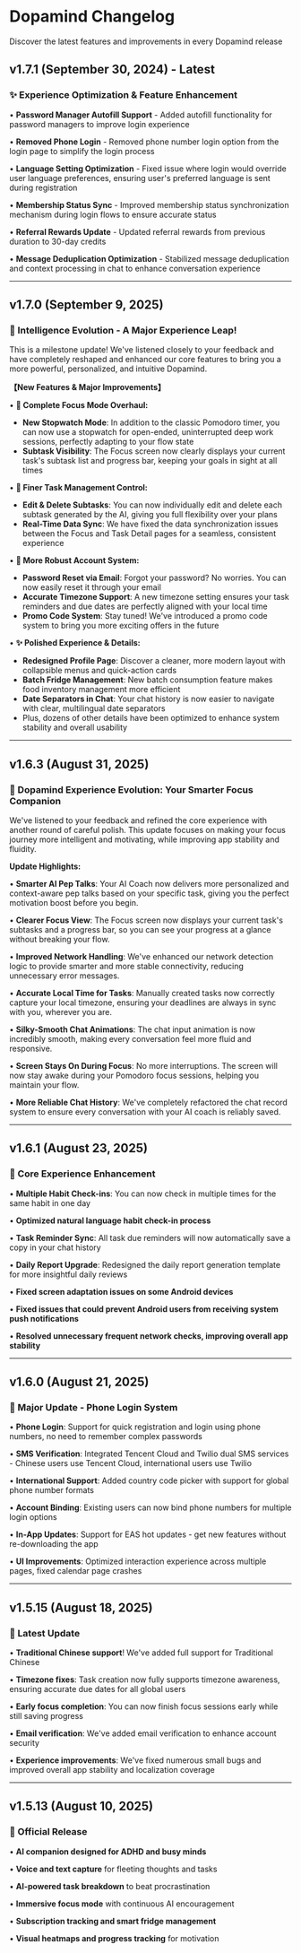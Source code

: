 # Dopamind Changelog

Discover the latest features and improvements in every Dopamind release

## v1.7.1 (September 30, 2024) - Latest

### ✨ Experience Optimization & Feature Enhancement

• **Password Manager Autofill Support** - Added autofill functionality for password managers to improve login experience

• **Removed Phone Login** - Removed phone number login option from the login page to simplify the login process

• **Language Setting Optimization** - Fixed issue where login would override user language preferences, ensuring user's preferred language is sent during registration

• **Membership Status Sync** - Improved membership status synchronization mechanism during login flows to ensure accurate status

• **Referral Rewards Update** - Updated referral rewards from previous duration to 30-day credits

• **Message Deduplication Optimization** - Stabilized message deduplication and context processing in chat to enhance conversation experience

---

## v1.7.0 (September 9, 2025)

### 🚀 Intelligence Evolution - A Major Experience Leap!

This is a milestone update! We've listened closely to your feedback and have completely reshaped and enhanced our core features to bring you a more powerful, personalized, and intuitive Dopamind.

**【New Features & Major Improvements】**

• **🚀 Complete Focus Mode Overhaul:**
  - **New Stopwatch Mode**: In addition to the classic Pomodoro timer, you can now use a stopwatch for open-ended, uninterrupted deep work sessions, perfectly adapting to your flow state
  - **Subtask Visibility**: The Focus screen now clearly displays your current task's subtask list and progress bar, keeping your goals in sight at all times

• **🧠 Finer Task Management Control:**
  - **Edit & Delete Subtasks**: You can now individually edit and delete each subtask generated by the AI, giving you full flexibility over your plans
  - **Real-Time Data Sync**: We have fixed the data synchronization issues between the Focus and Task Detail pages for a seamless, consistent experience

• **🔐 More Robust Account System:**
  - **Password Reset via Email**: Forgot your password? No worries. You can now easily reset it through your email
  - **Accurate Timezone Support**: A new timezone setting ensures your task reminders and due dates are perfectly aligned with your local time
  - **Promo Code System**: Stay tuned! We've introduced a promo code system to bring you more exciting offers in the future

• **✨ Polished Experience & Details:**
  - **Redesigned Profile Page**: Discover a cleaner, more modern layout with collapsible menus and quick-action cards
  - **Batch Fridge Management**: New batch consumption feature makes food inventory management more efficient
  - **Date Separators in Chat**: Your chat history is now easier to navigate with clear, multilingual date separators
  - Plus, dozens of other details have been optimized to enhance system stability and overall usability

---

## v1.6.3 (August 31, 2025)

### 🚀 Dopamind Experience Evolution: Your Smarter Focus Companion

We've listened to your feedback and refined the core experience with another round of careful polish. This update focuses on making your focus journey more intelligent and motivating, while improving app stability and fluidity.

**Update Highlights:**

• **Smarter AI Pep Talks**: Your AI Coach now delivers more personalized and context-aware pep talks based on your specific task, giving you the perfect motivation boost before you begin.

• **Clearer Focus View**: The Focus screen now displays your current task's subtasks and a progress bar, so you can see your progress at a glance without breaking your flow.

• **Improved Network Handling**: We've enhanced our network detection logic to provide smarter and more stable connectivity, reducing unnecessary error messages.

• **Accurate Local Time for Tasks**: Manually created tasks now correctly capture your local timezone, ensuring your deadlines are always in sync with you, wherever you are.

• **Silky-Smooth Chat Animations**: The chat input animation is now incredibly smooth, making every conversation feel more fluid and responsive.

• **Screen Stays On During Focus**: No more interruptions. The screen will now stay awake during your Pomodoro focus sessions, helping you maintain your flow.

• **More Reliable Chat History**: We've completely refactored the chat record system to ensure every conversation with your AI coach is reliably saved.

---

## v1.6.1 (August 23, 2025)

### 🔧 Core Experience Enhancement

• **Multiple Habit Check-ins**: You can now check in multiple times for the same habit in one day

• **Optimized natural language habit check-in process**

• **Task Reminder Sync**: All task due reminders will now automatically save a copy in your chat history

• **Daily Report Upgrade**: Redesigned the daily report generation template for more insightful daily reviews

• **Fixed screen adaptation issues on some Android devices**

• **Fixed issues that could prevent Android users from receiving system push notifications**

• **Resolved unnecessary frequent network checks, improving overall app stability**

---

## v1.6.0 (August 21, 2025)

### 📱 Major Update - Phone Login System

• **Phone Login**: Support for quick registration and login using phone numbers, no need to remember complex passwords

• **SMS Verification**: Integrated Tencent Cloud and Twilio dual SMS services - Chinese users use Tencent Cloud, international users use Twilio

• **International Support**: Added country code picker with support for global phone number formats

• **Account Binding**: Existing users can now bind phone numbers for multiple login options

• **In-App Updates**: Support for EAS hot updates - get new features without re-downloading the app

• **UI Improvements**: Optimized interaction experience across multiple pages, fixed calendar page crashes

---

## v1.5.15 (August 18, 2025)

### 🔄 Latest Update

• **Traditional Chinese support**! We've added full support for Traditional Chinese

• **Timezone fixes**: Task creation now fully supports timezone awareness, ensuring accurate due dates for all global users

• **Early focus completion**: You can now finish focus sessions early while still saving progress

• **Email verification**: We've added email verification to enhance account security

• **Experience improvements**: We've fixed numerous small bugs and improved overall app stability and localization coverage

---

## v1.5.13 (August 10, 2025)

### 🎉 Official Release

• **AI companion designed for ADHD and busy minds**

• **Voice and text capture** for fleeting thoughts and tasks

• **AI-powered task breakdown** to beat procrastination

• **Immersive focus mode** with continuous AI encouragement

• **Subscription tracking and smart fridge management**

• **Visual heatmaps and progress tracking** for motivation